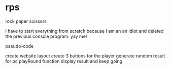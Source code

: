 # rps
rock paper scissors

I have to start everything from scratch because I am an an idiot and deleted the previous console program.
yay me!

pseudo-code

create website layout
create 3 buttons for the player
generate random result for pc
playRound function
display result and keep going